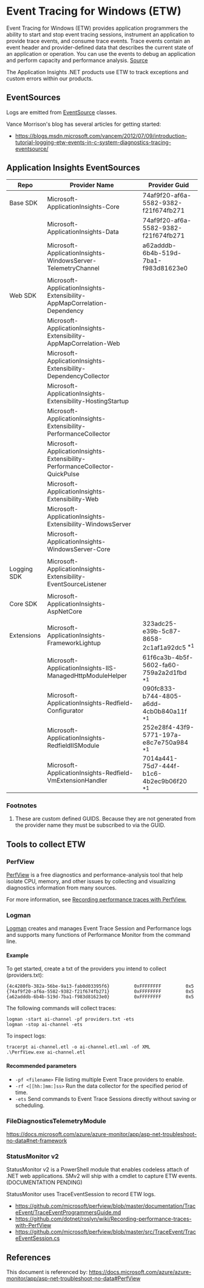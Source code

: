 # Event Tracing for Windows (ETW)

Event Tracing for Windows (ETW) provides application programmers the ability to start and stop event tracing sessions, instrument an application to provide trace events, and consume trace events. Trace events contain an event header and provider-defined data that describes the current state of an application or operation. You can use the events to debug an application and perform capacity and performance analysis. [Source](https://docs.microsoft.com/windows/desktop/etw/event-tracing-portal)

The Application Insights .NET products use ETW to track exceptions and custom errors within our products.


## EventSources

Logs are emitted from [EventSource](https://docs.microsoft.com/dotnet/api/system.diagnostics.tracing.eventsource?view=netframework-4.8) classes.

Vance Morrison's blog has several articles for getting started:
- https://blogs.msdn.microsoft.com/vancem/2012/07/09/introduction-tutorial-logging-etw-events-in-c-system-diagnostics-tracing-eventsource/

## Application Insights EventSources
| Repo       	| Provider Name                                                              	| Provider Guid |
|------------	|----------------------------------------------------------------------------	|---------------|
| Base SDK    | Microsoft-ApplicationInsights-Core                                         	|74af9f20-af6a-5582-9382-f21f674fb271|
|             | Microsoft-ApplicationInsights-Data                                         	|74af9f20-af6a-5582-9382-f21f674fb271|
|             | Microsoft-ApplicationInsights-WindowsServer-TelemetryChannel               	|a62adddb-6b4b-519d-7ba1-f983d81623e0|
| | | |
| Web SDK     | Microsoft-ApplicationInsights-Extensibility-AppMapCorrelation-Dependency   	|   |
|             | Microsoft-ApplicationInsights-Extensibility-AppMapCorrelation-Web          	|   |
|             | Microsoft-ApplicationInsights-Extensibility-DependencyCollector            	|   |
|             | Microsoft-ApplicationInsights-Extensibility-HostingStartup                 	|   |
|             | Microsoft-ApplicationInsights-Extensibility-PerformanceCollector           	|   |
|             | Microsoft-ApplicationInsights-Extensibility-PerformanceCollector-QuickPulse	|   |
|             | Microsoft-ApplicationInsights-Extensibility-Web                            	|   |
|             | Microsoft-ApplicationInsights-Extensibility-WindowsServer                  	|   |
|             | Microsoft-ApplicationInsights-WindowsServer-Core                           	|   |
| | | |
| Logging SDK | Microsoft-ApplicationInsights-Extensibility-EventSourceListener            	|   |
| | | |
| Core SDK    | Microsoft-ApplicationInsights-AspNetCore                                   	|   |
| | | |
| Extensions  | Microsoft-ApplicationInsights-FrameworkLightup                             	|323adc25-e39b-5c87-8658-2c1af1a92dc5   <sup>*1</sup>|
|             | Microsoft-ApplicationInsights-IIS-ManagedHttpModuleHelper                  	|61f6ca3b-4b5f-5602-fa60-759a2a2d1fbd   <sup>*1</sup>|
|             | Microsoft-ApplicationInsights-Redfield-Configurator                        	|090fc833-b744-4805-a6dd-4cb0b840a11f   <sup>*1</sup>|
|             	| Microsoft-ApplicationInsights-RedfieldIISModule                          	|252e28f4-43f9-5771-197a-e8c7e750a984   <sup>*1</sup>|
|             	| Microsoft-ApplicationInsights-Redfield-VmExtensionHandler                	|7014a441-75d7-444f-b1c6-4b2ec9b06f20   <sup>*1</sup>|



### Footnotes
1. These are custom defined GUIDS. Because they are not generated from the provider name they must be subscribed to via the GUID.



## Tools to collect ETW

### PerfView

[PerfView](https://github.com/Microsoft/perfview) is a free diagnostics and performance-analysis tool that help isolate CPU, memory, and other issues by collecting and visualizing diagnostics information from many sources.

For more information, see [Recording performance traces with PerfView.](https://github.com/dotnet/roslyn/wiki/Recording-performance-traces-with-PerfView)

### Logman

[Logman](https://docs.microsoft.com/windows-server/administration/windows-commands/logman) creates and manages Event Trace Session and Performance logs and supports many functions of Performance Monitor from the command line.

#### Example
To get started, create a txt of the providers you intend to collect (providers.txt):
```
{4c4280fb-382a-56be-9a13-fab0d03395f6}         0xFFFFFFFF         0x5
{74af9f20-af6a-5582-9382-f21f674fb271}         0xFFFFFFFF         0x5
{a62adddb-6b4b-519d-7ba1-f983d81623e0}         0xFFFFFFFF         0x5
```
The following commands will collect traces:
```
logman -start ai-channel -pf providers.txt -ets
logman -stop ai-channel -ets
```
To inspect logs:
```
tracerpt ai-channel.etl -o ai-channel.etl.xml -of XML
.\PerfView.exe ai-channel.etl
```
#### Recommended parameters
- `-pf <filename>` File listing multiple Event Trace providers to enable.
- `-rf <[[hh:]mm:]ss>` Run the data collector for the specified period of time.
- `-ets` Send commands to Event Trace Sessions directly without saving or scheduling.

### FileDiagnosticsTelemetryModule

https://docs.microsoft.com/azure/azure-monitor/app/asp-net-troubleshoot-no-data#net-framework

### StatusMonitor v2

StatusMonitor v2 is a PowerShell module that enables codeless attach of .NET web applications.
SMv2 will ship with a cmdlet to capture ETW events. (DOCUMENTATION PENDING)

StatusMonitor uses TraceEventSession to record ETW logs.
- https://github.com/microsoft/perfview/blob/master/documentation/TraceEvent/TraceEventProgrammersGuide.md
- https://github.com/dotnet/roslyn/wiki/Recording-performance-traces-with-PerfView
- https://github.com/microsoft/perfview/blob/master/src/TraceEvent/TraceEventSession.cs

## References

This document is referenced by: https://docs.microsoft.com/azure/azure-monitor/app/asp-net-troubleshoot-no-data#PerfView
